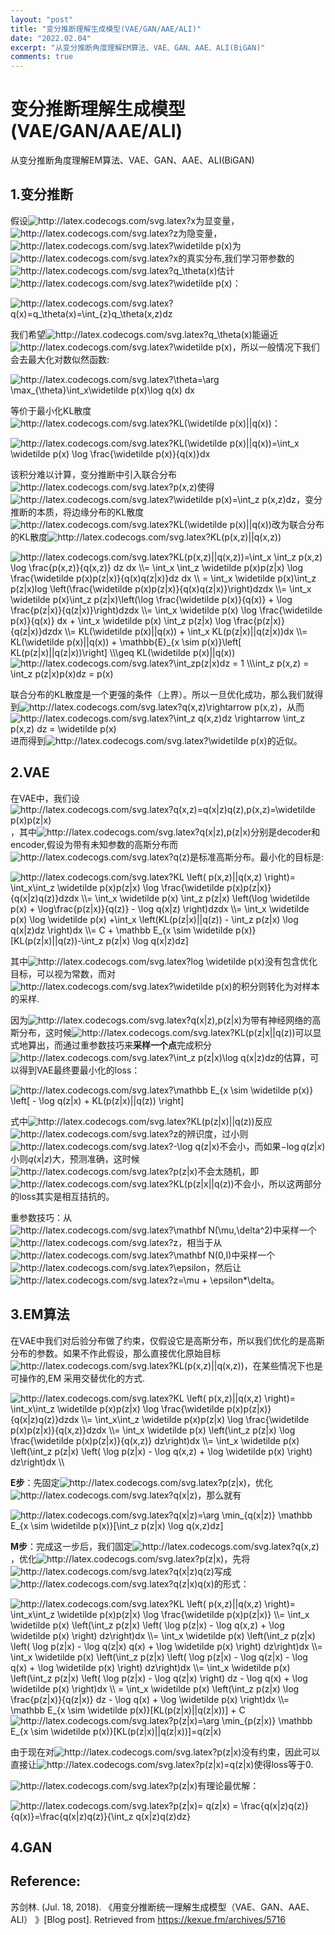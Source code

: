 ```yaml
---
layout: "post"
title: "变分推断理解生成模型(VAE/GAN/AAE/ALI)"
date: "2022.02.04"
excerpt: "从变分推断角度理解EM算法、VAE、GAN、AAE、ALI(BiGAN)"
comments: true
---
```

# 变分推断理解生成模型(VAE/GAN/AAE/ALI)

从变分推断角度理解EM算法、VAE、GAN、AAE、ALI(BiGAN)



## 1.变分推断

假设<img src="http://latex.codecogs.com/svg.latex?x" title="http://latex.codecogs.com/svg.latex?x" />为显变量，<img src="http://latex.codecogs.com/svg.latex?x" title="http://latex.codecogs.com/svg.latex?z" />为隐变量，<img src="http://latex.codecogs.com/svg.latex?\widetilde&space;p(x)" title="http://latex.codecogs.com/svg.latex?\widetilde p(x)" />为<img src="http://latex.codecogs.com/svg.latex?x" title="http://latex.codecogs.com/svg.latex?x" />的真实分布,我们学习带参数的<img src="http://latex.codecogs.com/svg.latex?q_\theta(x)" title="http://latex.codecogs.com/svg.latex?q_\theta(x)" />估计<img src="http://latex.codecogs.com/svg.latex?\widetilde&space;p(x)" title="http://latex.codecogs.com/svg.latex?\widetilde p(x)" />：

<img src="http://latex.codecogs.com/svg.latex?q(x)=q_\theta(x)=\int_{z}q_\theta(x,z)dz" title="http://latex.codecogs.com/svg.latex?q(x)=q_\theta(x)=\int_{z}q_\theta(x,z)dz" />

我们希望<img src="http://latex.codecogs.com/svg.latex?q_\theta(x)" title="http://latex.codecogs.com/svg.latex?q_\theta(x)" />能逼近<img src="http://latex.codecogs.com/svg.latex?\widetilde&space;p(x)" title="http://latex.codecogs.com/svg.latex?\widetilde p(x)" />，所以一般情况下我们会去最大化对数似然函数:

<img src="http://latex.codecogs.com/svg.latex?\theta=\arg&space;\max_{\theta}\int_x\widetilde&space;p(x)\log&space;q(x)&space;dx" title="http://latex.codecogs.com/svg.latex?\theta=\arg \max_{\theta}\int_x\widetilde p(x)\log q(x) dx" />

等价于最小化KL散度<img src="http://latex.codecogs.com/svg.latex?KL(\widetilde&space;p(x)||q(x))" title="http://latex.codecogs.com/svg.latex?KL(\widetilde p(x)||q(x))" />：

<img src="http://latex.codecogs.com/svg.latex?KL(\widetilde&space;p(x)||q(x))=\int_x&space;\widetilde&space;p(x)&space;\log&space;\frac{\widetilde&space;p(x)}{q(x)}dx" title="http://latex.codecogs.com/svg.latex?KL(\widetilde p(x)||q(x))=\int_x \widetilde p(x) \log \frac{\widetilde p(x)}{q(x)}dx" />


该积分难以计算，变分推断中引入联合分布<img src="http://latex.codecogs.com/svg.latex?p(x,z)" title="http://latex.codecogs.com/svg.latex?p(x,z)" />使得<img src="http://latex.codecogs.com/svg.latex?\widetilde&space;p(x)=\int_z&space;p(x,z)dz" title="http://latex.codecogs.com/svg.latex?\widetilde p(x)=\int_z p(x,z)dz" />，变分推断的本质，将边缘分布的KL散度<img src="http://latex.codecogs.com/svg.latex?KL(\widetilde&space;p(x)||q(x))" title="http://latex.codecogs.com/svg.latex?KL(\widetilde p(x)||q(x))" />改为联合分布的KL散度<img src="http://latex.codecogs.com/svg.latex?KL(p(x,z)||q(x,z))" title="http://latex.codecogs.com/svg.latex?KL(p(x,z)||q(x,z))" />

<img src="http://latex.codecogs.com/svg.latex?KL(p(x,z)||q(x,z))=\int_x&space;\int_z&space;p(x,z)&space;\log&space;\frac{p(x,z)}{q(x,z)}&space;dz&space;dx&space;\\=&space;\int_x&space;\int_z&space;\widetilde&space;p(x)p(z|x)&space;\log&space;\frac{\widetilde&space;p(x)p(z|x)}{q(x)q(z|x)}dz&space;dx&space;\\&space;=&space;\int_x&space;\widetilde&space;p(x)\int_z&space;p(z|x)log&space;\left(\frac{\widetilde&space;p(x)p(z|x)}{q(x)q(z|x)}\right)dzdx&space;\\=&space;\int_x&space;\widetilde&space;p(x)\int_z&space;p(z|x)\left(\log&space;\frac{\widetilde&space;p(x)}{q(x)}&space;&plus;&space;\log&space;\frac{p(z|x)}{q(z|x)}\right)dzdx&space;\\=&space;\int_x&space;\widetilde&space;p(x)&space;\log&space;\frac{\widetilde&space;p(x)}{q(x)}&space;dx&space;&plus;&space;\int_x&space;\widetilde&space;p(x)&space;\int_z&space;p(z|x)&space;\log&space;\frac{p(z|x)}{q(z|x)}dzdx&space;\\=&space;KL(\widetilde&space;p(x)||q(x))&space;&plus;&space;\int_x&space;KL(p(z|x)||q(z|x))dx&space;\\=&space;KL(\widetilde&space;p(x)||q(x))&space;&plus;&space;\mathbb{E}_{x&space;\sim&space;p(x)}\left[&space;KL(p(z|x)||q(z|x))\right]&space;\\\geq&space;KL(\widetilde&space;p(x)||q(x))" title="http://latex.codecogs.com/svg.latex?KL(p(x,z)||q(x,z))=\int_x \int_z p(x,z) \log \frac{p(x,z)}{q(x,z)} dz dx \\= \int_x \int_z \widetilde p(x)p(z|x) \log \frac{\widetilde p(x)p(z|x)}{q(x)q(z|x)}dz dx \\ = \int_x \widetilde p(x)\int_z p(z|x)log \left(\frac{\widetilde p(x)p(z|x)}{q(x)q(z|x)}\right)dzdx \\= \int_x \widetilde p(x)\int_z p(z|x)\left(\log \frac{\widetilde p(x)}{q(x)} + \log \frac{p(z|x)}{q(z|x)}\right)dzdx \\= \int_x \widetilde p(x) \log \frac{\widetilde p(x)}{q(x)} dx + \int_x \widetilde p(x) \int_z p(z|x) \log \frac{p(z|x)}{q(z|x)}dzdx \\= KL(\widetilde p(x)||q(x)) + \int_x KL(p(z|x)||q(z|x))dx \\= KL(\widetilde p(x)||q(x)) + \mathbb{E}_{x \sim p(x)}\left[ KL(p(z|x)||q(z|x))\right] \\\geq KL(\widetilde p(x)||q(x))" />


<img src="http://latex.codecogs.com/svg.latex?\int_zp(z|x)dz&space;=&space;1&space;\\\int_z&space;p(x,z)&space;=&space;\int_z&space;p(z|x)p(x)dz&space;=&space;p(x)" title="http://latex.codecogs.com/svg.latex?\int_zp(z|x)dz = 1 \\\int_z p(x,z) = \int_z p(z|x)p(x)dz = p(x)" />

联合分布的KL散度是一个更强的条件（上界）。所以一旦优化成功，那么我们就得到<img src="http://latex.codecogs.com/svg.latex?q(x,z)\rightarrow&space;p(x,z)" title="http://latex.codecogs.com/svg.latex?q(x,z)\rightarrow p(x,z)" />，从而<img src="http://latex.codecogs.com/svg.latex?\int_z&space;q(x,z)dz&space;\rightarrow&space;\int_z&space;p(x,z)&space;dz&space;=&space;\widetilde&space;p(x)" title="http://latex.codecogs.com/svg.latex?\int_z q(x,z)dz \rightarrow \int_z p(x,z) dz = \widetilde p(x)" />进而得到<img src="http://latex.codecogs.com/svg.latex?\widetilde&space;p(x)" title="http://latex.codecogs.com/svg.latex?\widetilde p(x)" />的近似。



## 2.VAE

​	在VAE中，我们设<img src="http://latex.codecogs.com/svg.latex?q(x,z)=q(x|z)q(z),p(x,z)=\widetilde&space;p(x)p(z|x)" title="http://latex.codecogs.com/svg.latex?q(x,z)=q(x|z)q(z),p(x,z)=\widetilde p(x)p(z|x)" />，其中<img src="http://latex.codecogs.com/svg.latex?q(x|z),p(z|x)" title="http://latex.codecogs.com/svg.latex?q(x|z),p(z|x)" />分别是decoder和encoder,假设为带有未知参数的高斯分布而<img src="http://latex.codecogs.com/svg.latex?q(x|z),p(z|x)" title="http://latex.codecogs.com/svg.latex?q(z)" />是标准高斯分布。最小化的目标是:

<img src="http://latex.codecogs.com/svg.latex?KL&space;\left(&space;p(x,z)||q(x,z)&space;\right)=&space;\int_x\int_z&space;\widetilde&space;p(x)p(z|x)&space;\log&space;\frac{\widetilde&space;p(x)p(z|x)}{q(x|z)q(z)}dzdx&space;\\=&space;\int_x&space;\widetilde&space;p(x)&space;\int_z&space;p(z|x)&space;\left(\log&space;\widetilde&space;p(x)&space;&plus;&space;\log\frac{p(z|x)}{q(z)}&space;-&space;\log&space;q(x|z)&space;\right)dzdx&space;\\=&space;\int_x&space;\widetilde&space;p(x)&space;\log&space;\widetilde&space;p(x)&space;&plus;\int_x&space;\left(KL(p(z|x)||q(z))&space;-&space;\int_z&space;p(z|x)&space;\log&space;q(x|z)dz&space;\right)dx&space;\\=&space;C&space;&plus;&space;\mathbb&space;E_{x&space;\sim&space;\widetilde&space;p(x)}[KL(p(z|x)||q(z))-\int_z&space;p(z|x)&space;\log&space;q(x|z)dz]" title="http://latex.codecogs.com/svg.latex?KL \left( p(x,z)||q(x,z) \right)= \int_x\int_z \widetilde p(x)p(z|x) \log \frac{\widetilde p(x)p(z|x)}{q(x|z)q(z)}dzdx \\= \int_x \widetilde p(x) \int_z p(z|x) \left(\log \widetilde p(x) + \log\frac{p(z|x)}{q(z)} - \log q(x|z) \right)dzdx \\= \int_x \widetilde p(x) \log \widetilde p(x) +\int_x \left(KL(p(z|x)||q(z)) - \int_z p(z|x) \log q(x|z)dz \right)dx \\= C + \mathbb E_{x \sim \widetilde p(x)}[KL(p(z|x)||q(z))-\int_z p(z|x) \log q(x|z)dz]" />

其中<img src="http://latex.codecogs.com/svg.latex?log&space;\widetilde&space;p(x)" title="http://latex.codecogs.com/svg.latex?log \widetilde p(x)" />没有包含优化目标，可以视为常数，而对<img src="http://latex.codecogs.com/svg.latex?log&space;\widetilde&space;p(x)" title="http://latex.codecogs.com/svg.latex?\widetilde p(x)" />的积分则转化为对样本的采样.

因为<img src="http://latex.codecogs.com/svg.latex?q(x|z),p(z|x)" title="http://latex.codecogs.com/svg.latex?q(x|z),p(z|x)" />为带有神经网络的高斯分布，这时候<img src="http://latex.codecogs.com/svg.latex?KL(p(z|x||q(z))" title="http://latex.codecogs.com/svg.latex?KL(p(z|x||q(z))" />可以显式地算出，而通过重参数技巧来**采样一个点**完成积分<img src="http://latex.codecogs.com/svg.latex?\int_z&space;p(z|x)\log&space;q(x|z)dz" title="http://latex.codecogs.com/svg.latex?\int_z p(z|x)\log q(x|z)dz" />的估算，可以得到VAE最终要最小化的loss：

<img src="http://latex.codecogs.com/svg.latex?\mathbb&space;E_{x&space;\sim&space;\widetilde&space;p(x)}&space;\left[&space;-&space;\log&space;q(z|x)&space;&plus;&space;KL(p(z|x)||q(z))&space;\right]" title="http://latex.codecogs.com/svg.latex?\mathbb E_{x \sim \widetilde p(x)} \left[ - \log q(z|x) + KL(p(z|x)||q(z)) \right]" />


式中<img src="http://latex.codecogs.com/svg.latex?KL(p(z|x)||q(z))" title="http://latex.codecogs.com/svg.latex?KL(p(z|x)||q(z))" />反应<img src="http://latex.codecogs.com/svg.latex?KL(p(z|x)||q(z))" title="http://latex.codecogs.com/svg.latex?z" />的辨识度，过小则<img src="http://latex.codecogs.com/svg.latex?-\log&space;q(z|x)" title="http://latex.codecogs.com/svg.latex?-\log q(z|x)" />不会小，而如果$-\log q(z|x)$小则$q(x|z)$大，预测准确，这时候<img src="http://latex.codecogs.com/svg.latex?p(z|x)" title="http://latex.codecogs.com/svg.latex?p(z|x)" />不会太随机，即<img src="http://latex.codecogs.com/svg.latex?KL(p(z|x||q(z))" title="http://latex.codecogs.com/svg.latex?KL(p(z|x||q(z))" />不会小，所以这两部分的loss其实是相互拮抗的。

​	重参数技巧：从<img src="http://latex.codecogs.com/svg.latex?\mathbf&space;N(\mu,\delta^2)" title="http://latex.codecogs.com/svg.latex?\mathbf N(\mu,\delta^2)" />中采样一个<img src="http://latex.codecogs.com/svg.latex?z" title="http://latex.codecogs.com/svg.latex?z" />，相当于从<img src="http://latex.codecogs.com/svg.latex?\mathbf&space;N(0,I)" title="http://latex.codecogs.com/svg.latex?\mathbf N(0,I)" />中采样一个<img src="http://latex.codecogs.com/svg.latex?\epsilon" title="http://latex.codecogs.com/svg.latex?\epsilon" />，然后让<img src="http://latex.codecogs.com/svg.latex?z=\mu&space;&plus;&space;\epsilon*\delta" title="http://latex.codecogs.com/svg.latex?z=\mu + \epsilon*\delta" />。

## 3.EM算法

在VAE中我们对后验分布做了约束，仅假设它是高斯分布，所以我们优化的是高斯分布的参数。如果不作此假设，那么直接优化原始目标<img src="http://latex.codecogs.com/svg.latex?KL(p(x,z)||q(x,z))" title="http://latex.codecogs.com/svg.latex?KL(p(x,z)||q(x,z))" />，在某些情况下也是可操作的,EM 采用交替优化的方式.

<img src="http://latex.codecogs.com/svg.latex?KL&space;\left(&space;p(x,z)||q(x,z)&space;\right)=&space;\int_x\int_z&space;\widetilde&space;p(x)p(z|x)&space;\log&space;\frac{\widetilde&space;p(x)p(z|x)}{q(x|z)q(z)}dzdx&space;\\=&space;\int_x\int_z&space;\widetilde&space;p(x)p(z|x)&space;\log&space;\frac{\widetilde&space;p(x)p(z|x)}{q(x,z)}dzdx&space;\\=&space;\int_x&space;\widetilde&space;p(x)&space;\left(\int_z&space;p(z|x)&space;\log&space;\frac{\widetilde&space;p(x)p(z|x)}{q(x,z)}&space;dz\right)dx&space;\\=&space;\int_x&space;\widetilde&space;p(x)&space;\left(\int_z&space;p(z|x)&space;\left(&space;\log&space;p(z|x)&space;-&space;\log&space;q(x,z)&space;&plus;&space;\log&space;\widetilde&space;p(x)&space;\right)&space;dz\right)dx&space;\\" title="http://latex.codecogs.com/svg.latex?KL \left( p(x,z)||q(x,z) \right)= \int_x\int_z \widetilde p(x)p(z|x) \log \frac{\widetilde p(x)p(z|x)}{q(x|z)q(z)}dzdx \\= \int_x\int_z \widetilde p(x)p(z|x) \log \frac{\widetilde p(x)p(z|x)}{q(x,z)}dzdx \\= \int_x \widetilde p(x) \left(\int_z p(z|x) \log \frac{\widetilde p(x)p(z|x)}{q(x,z)} dz\right)dx \\= \int_x \widetilde p(x) \left(\int_z p(z|x) \left( \log p(z|x) - \log q(x,z) + \log \widetilde p(x) \right) dz\right)dx \\" />

**E步**：先固定<img src="http://latex.codecogs.com/svg.latex?p(z|x)" title="http://latex.codecogs.com/svg.latex?p(z|x)" />，优化<img src="http://latex.codecogs.com/svg.latex?q(x|z)" title="http://latex.codecogs.com/svg.latex?q(x|z)" />，那么就有

<img src="http://latex.codecogs.com/svg.latex?q(x|z)=\arg&space;\min_{q(x|z)}&space;\mathbb&space;E_{x&space;\sim&space;\widetilde&space;p(x)}[\int_z&space;p(z|x)&space;\log&space;q(x,z)dz]" title="http://latex.codecogs.com/svg.latex?q(x|z)=\arg \min_{q(x|z)} \mathbb E_{x \sim \widetilde p(x)}[\int_z p(z|x) \log q(x,z)dz]" />

**M步**：完成这一步后，我们固定<img src="http://latex.codecogs.com/svg.latex?q(x,z)" title="http://latex.codecogs.com/svg.latex?q(x,z)" />，优化<img src="http://latex.codecogs.com/svg.latex?q(x,z)" title="http://latex.codecogs.com/svg.latex?p(z|x)" />，先将<img src="http://latex.codecogs.com/svg.latex?q(x|z)q(z)" title="http://latex.codecogs.com/svg.latex?q(x|z)q(z)" />写成<img src="http://latex.codecogs.com/svg.latex?q(z|x)q(x)" title="http://latex.codecogs.com/svg.latex?q(z|x)q(x)" />的形式：

<img src="http://latex.codecogs.com/svg.latex?KL&space;\left(&space;p(x,z)||q(x,z)&space;\right)=&space;\int_x\int_z&space;\widetilde&space;p(x)p(z|x)&space;\log&space;\frac{\widetilde&space;p(x)p(z|x)}&space;\\=&space;\int_x&space;\widetilde&space;p(x)&space;\left(\int_z&space;p(z|x)&space;\left(&space;\log&space;p(z|x)&space;-&space;\log&space;q(x,z)&space;&plus;&space;\log&space;\widetilde&space;p(x)&space;\right)&space;dz\right)dx&space;\\=&space;\int_x&space;\widetilde&space;p(x)&space;\left(\int_z&space;p(z|x)&space;\left(&space;\log&space;p(z|x)&space;-&space;\log&space;q(z|x)&space;q(x)&space;&plus;&space;\log&space;\widetilde&space;p(x)&space;\right)&space;dz\right)dx&space;\\=&space;\int_x&space;\widetilde&space;p(x)&space;\left(\int_z&space;p(z|x)&space;\left(&space;\log&space;p(z|x)&space;-&space;\log&space;q(z|x)&space;-&space;\log&space;q(x)&space;&plus;&space;\log&space;\widetilde&space;p(x)&space;\right)&space;dz\right)dx&space;\\=&space;\int_x&space;\widetilde&space;p(x)&space;\left(\int_z&space;p(z|x)&space;\left(&space;\log&space;p(z|x)&space;-&space;\log&space;q(z|x)&space;&space;\right)&space;dz&space;-&space;\log&space;q(x)&space;&plus;&space;\log&space;\widetilde&space;p(x)&space;\right)dx&space;\\&space;=&space;\int_x&space;\widetilde&space;p(x)&space;\left(\int_z&space;p(z|x)&space;\log&space;\frac{p(z|x)}{q(z|x)}&space;dz&space;-&space;\log&space;q(x)&space;&plus;&space;\log&space;\widetilde&space;p(x)&space;\right)dx&space;\\=&space;\mathbb&space;E_{x&space;\sim&space;\widetilde&space;p(x)}[KL(p(z|x)||q(z|x))]&space;&plus;&space;C" title="http://latex.codecogs.com/svg.latex?KL \left( p(x,z)||q(x,z) \right)= \int_x\int_z \widetilde p(x)p(z|x) \log \frac{\widetilde p(x)p(z|x)} \\= \int_x \widetilde p(x) \left(\int_z p(z|x) \left( \log p(z|x) - \log q(x,z) + \log \widetilde p(x) \right) dz\right)dx \\= \int_x \widetilde p(x) \left(\int_z p(z|x) \left( \log p(z|x) - \log q(z|x) q(x) + \log \widetilde p(x) \right) dz\right)dx \\= \int_x \widetilde p(x) \left(\int_z p(z|x) \left( \log p(z|x) - \log q(z|x) - \log q(x) + \log \widetilde p(x) \right) dz\right)dx \\= \int_x \widetilde p(x) \left(\int_z p(z|x) \left( \log p(z|x) - \log q(z|x) \right) dz - \log q(x) + \log \widetilde p(x) \right)dx \\ = \int_x \widetilde p(x) \left(\int_z p(z|x) \log \frac{p(z|x)}{q(z|x)} dz - \log q(x) + \log \widetilde p(x) \right)dx \\= \mathbb E_{x \sim \widetilde p(x)}[KL(p(z|x)||q(z|x))] + C" />



<img src="http://latex.codecogs.com/svg.latex?p(z|x)=\arg&space;\min_{p(z|x)}&space;\mathbb&space;E_{x&space;\sim&space;\widetilde&space;p(x)}[KL(p(z|x)||q(z|x))]=q(z|x)" title="http://latex.codecogs.com/svg.latex?p(z|x)=\arg \min_{p(z|x)} \mathbb E_{x \sim \widetilde p(x)}[KL(p(z|x)||q(z|x))]=q(z|x)" />


由于现在对<img src="http://latex.codecogs.com/svg.latex?p(z|x)" title="http://latex.codecogs.com/svg.latex?p(z|x)" />没有约束，因此可以直接让<img src="http://latex.codecogs.com/svg.latex?p(z|x)=q(z|x)" title="http://latex.codecogs.com/svg.latex?p(z|x)=q(z|x)" />使得loss等于0.

<img src="http://latex.codecogs.com/svg.latex?p(z|x)" title="http://latex.codecogs.com/svg.latex?p(z|x)" />有理论最优解：

<img src="http://latex.codecogs.com/svg.latex?p(z|x)=&space;q(z|x)&space;=&space;\frac{q(x|z)q(z)}{q(x)}=\frac{q(x|z)q(z)}{\int_z&space;q(x|z)q(z)dz}" title="http://latex.codecogs.com/svg.latex?p(z|x)= q(z|x) = \frac{q(x|z)q(z)}{q(x)}=\frac{q(x|z)q(z)}{\int_z q(x|z)q(z)dz}" />


## 4.GAN

## Reference:
苏剑林. (Jul. 18, 2018). 《用变分推断统一理解生成模型（VAE、GAN、AAE、ALI） 》[Blog post]. Retrieved from https://kexue.fm/archives/5716

